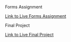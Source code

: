 
Forms Assignment

<a href="https://bnrosser.github.io/WebMarkupScripting/Forms/formassignment.html" target="_blank">Link to Live Forms Assignment</a>

Final Project

<a href="" target="_blank">Link to Live Final Project</a>
 
